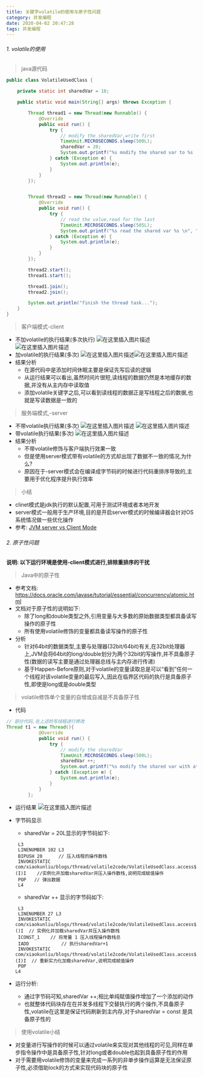```yaml
---
title: 关键字volatile的使用与原子性问题
category: 并发编程
date: 2020-04-02 20:47:28
tags: 并发编程
---
```


<!-- more -->


###### 1. volatile的使用
> java源代码

```java
public class VolatileUsedClass {

    private static int sharedVar = 10;

    public static void main(String[] args) throws Exception {

        Thread thread1 = new Thread(new Runnable() {
            @Override
            public void run() {
                try {
                    // modify the sharedVar,write first
                    TimeUnit.MICROSECONDS.sleep(500L);
                    sharedVar = 20;
                    System.out.printf("%s modify the shared var to %s  ...\n", "thread-1", sharedVar);
                } catch (Exception e) {
                    System.out.println(e);
                }
            }
        });


        Thread thread2 = new Thread(new Runnable() {
            @Override
            public void run() {
                try {
                    // read the value,read for the last
                    TimeUnit.MICROSECONDS.sleep(505L);
                    System.out.printf("%s read the shared var %s \n", "thread-2", sharedVar);
                } catch (Exception e) {
                    System.out.println(e);
                }
            }
        });

        thread2.start();
        thread1.start();

        thread1.join();
        thread2.join();

        System.out.println("finish the thread task...");
    }
}
```
> 客户端模式-client

- 不加volatile的执行结果(多次执行)
![在这里插入图片描述](https://img-blog.csdnimg.cn/2020012210205840.jpg?x-oss-process=image/watermark,type_ZmFuZ3poZW5naGVpdGk,shadow_10,text_aHR0cHM6Ly9ibG9nLmNzZG4ubmV0L3dpbmRfNjAy,size_16,color_FFFFFF,t_70)
![在这里插入图片描述](https://img-blog.csdnimg.cn/20200122102554675.png?x-oss-process=image/watermark,type_ZmFuZ3poZW5naGVpdGk,shadow_10,text_aHR0cHM6Ly9ibG9nLmNzZG4ubmV0L3dpbmRfNjAy,size_16,color_FFFFFF,t_70)
- 加volatile的执行结果(多次)
![在这里插入图片描述](https://img-blog.csdnimg.cn/20200122102337750.png?x-oss-process=image/watermark,type_ZmFuZ3poZW5naGVpdGk,shadow_10,text_aHR0cHM6Ly9ibG9nLmNzZG4ubmV0L3dpbmRfNjAy,size_16,color_FFFFFF,t_70)![在这里插入图片描述](https://img-blog.csdnimg.cn/20200122102504544.png?x-oss-process=image/watermark,type_ZmFuZ3poZW5naGVpdGk,shadow_10,text_aHR0cHM6Ly9ibG9nLmNzZG4ubmV0L3dpbmRfNjAy,size_16,color_FFFFFF,t_70)
- 结果分析
	- 在源代码中是添加时间休眠主要是保证先写后读的逻辑
	- 从运行结果可以看出,虽然时间片很短,读线程的数据仍然是本地缓存的数据,并没有从主内存中读取值
	- 添加volatile关键字之后,可以看到读线程的数据正是写线程之后的数据,也就是写读数据是一致的

> 服务端模式,-server

- 不带volatile执行结果(多次)
![在这里插入图片描述](https://img-blog.csdnimg.cn/20200122103655136.png?x-oss-process=image/watermark,type_ZmFuZ3poZW5naGVpdGk,shadow_10,text_aHR0cHM6Ly9ibG9nLmNzZG4ubmV0L3dpbmRfNjAy,size_16,color_FFFFFF,t_70)
![在这里插入图片描述](https://img-blog.csdnimg.cn/2020012210402446.png?x-oss-process=image/watermark,type_ZmFuZ3poZW5naGVpdGk,shadow_10,text_aHR0cHM6Ly9ibG9nLmNzZG4ubmV0L3dpbmRfNjAy,size_16,color_FFFFFF,t_70)
- 带volatile执行结果(多次)
![在这里插入图片描述](https://img-blog.csdnimg.cn/20200122104120365.png?x-oss-process=image/watermark,type_ZmFuZ3poZW5naGVpdGk,shadow_10,text_aHR0cHM6Ly9ibG9nLmNzZG4ubmV0L3dpbmRfNjAy,size_16,color_FFFFFF,t_70)
- 结果分析
	- 不带volatile修饰与客户端执行效果一致
	- 但是使用server模式带有volatile的方式却出现了数据不一致的情况,为什么?
	- 原因在于-server模式会在编译成字节码的时候进行代码重排序导致的,主要用于优化程序提升执行效率

> 小结

- clinet模式是jdk执行的默认配置,可用于测试环境或者本地开发
- server模式一般用于生产环境,目的是开启server模式的时候编译器会针对OS系统情况做一些优化操作
- 参考: [JVM server vs Client Mode](https://javapapers.com/core-java/jvm-server-vs-client-mode/)

###### 2. 原子性问题
**说明: 以下运行环境是使用-client模式进行,排除重排序的干扰**
> Java中的原子性

- 参考文档: https://docs.oracle.com/javase/tutorial/essential/concurrency/atomic.html
- 文档对于原子性的说明如下:
	- 除了long和double类型之外,引用变量与大多数的原始数据类型都具备读写操作的原子性
	- 所有使用volatile修饰的变量都具备读写操作的原子性
- 分析
	- 针对64bit的数据类型,主要与处理器(32bit/64bit)有关,在32bit处理器上,JVM会将64bit的long/double划分为两个32bit的写操作,并不具备原子性(数据的读写主要是通过处理器总线与主内存进行传递)
	- 基于Happen-Before原则,对于volatile的变量读取总是可以“看到”任何一个线程对该volatile变量的最后写入,因此在临界区代码的执行是具备原子性,即使是long或是double类型

> volatile修饰单个变量的自增或自减是不具备原子性

- 代码
```java
// 部分代码,在上述的写线程进行修改
Thread t1 = new Thread(){
            @Override
            public void run() {
                try {
                    // modify the sharedVar
                    TimeUnit.MICROSECONDS.sleep(500L);
                    sharedVar ++;
                    System.out.printf("%s modify the shared var with atomic %s  ...\n", "thread-1", sharedVar);
                } catch (Exception e) {
                    System.out.println(e);
                }
            }
        };
```
- 运行结果
![在这里插入图片描述](https://img-blog.csdnimg.cn/20200122115720973.png?x-oss-process=image/watermark,type_ZmFuZ3poZW5naGVpdGk,shadow_10,text_aHR0cHM6Ly9ibG9nLmNzZG4ubmV0L3dpbmRfNjAy,size_16,color_FFFFFF,t_70)
- 字节码显示
	- sharedVar = 20L显示的字节码如下:
	
	```text
	 L3
     LINENUMBER 102 L3
     BIPUSH 20		// 压入线程的操作数栈
     INVOKESTATIC com/xiaokunliu/blogs/thread/volatile2code/VolatileUsedClass.access$002 (I)I    //实例化并加载sharedVar并压入操作数栈,说明完成赋值操作
     POP   // 弹出数据
     L4
	```
	- sharedVar ++ 显示的字节码如下:
	
	```text
	 L3
     LINENUMBER 27 L3
     INVOKESTATIC com/xiaokunliu/blogs/thread/volatile2code/VolatileUsedClass.access$000 ()I  // 实例化并加载sharedVar并压入操作数栈
     ICONST_1    // 将常量 1 压入线程操作数栈总
     IADD            // 执行sharedVar+1
     INVOKESTATIC com/xiaokunliu/blogs/thread/volatile2code/VolatileUsedClass.access$002 (I)I  // 重新实力化加载sharedVar,说明完成赋值操作
     POP
    L4
	```
- 运行分析: 
	- 通过字节码可知,sharedVar ++;相比单纯赋值操作增加了一个添加的动作
	- 也就整体代码块存在在并发多线程下交替执行的两个操作,不具备原子性,volatile在这里是保证代码刷新到主内存,对于sharedVar = const 是具备原子性的

> 使用volatile小结

- 对变量进行写操作的时候可以通过volatile来实现对其他线程的可见,同样在单步指令操作中是具备原子性,针对long或者double也起到具备原子性的作用
- 对于需要用volatile修饰的变量来完成一系列的非单步操作运算是无法保证原子性,必须借助lock的方式来实现代码块的原子性